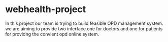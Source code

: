 # webhealth-project
In this project our team is trying to build  feasible OPD management system. we are aiming to provide two interface one for doctors and one for patients for providng the convient opd online system.

